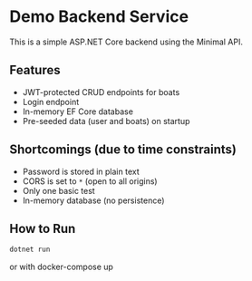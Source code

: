 ﻿# Demo Backend Service

This is a simple ASP.NET Core backend using the Minimal API.

## Features

- JWT-protected CRUD endpoints for boats
- Login endpoint
- In-memory EF Core database
- Pre-seeded data (user and boats) on startup

## Shortcomings (due to time constraints)

- Password is stored in plain text
- CORS is set to `*` (open to all origins)
- Only one basic test
- In-memory database (no persistence)

## How to Run

```bash
dotnet run
```

or with docker-compose up
